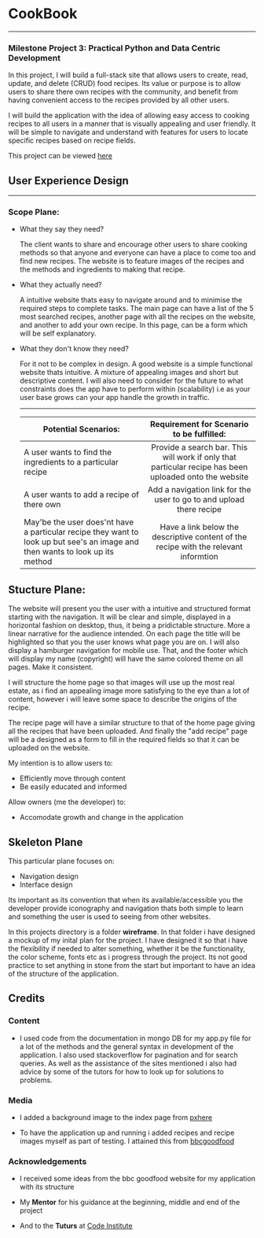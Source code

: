 # CookBook
-----------

### Milestone Project 3: Practical Python and Data Centric Development

In this project, I will build a full-stack site that allows users to create, read, update, and delete (CRUD) food recipes. Its value or purpose is to allow users to share there own recipes with the community, and benefit from having convenient access to the recipes provided by all other users.

I will build the application with the idea of allowing easy access to cooking recipes to all users in a manner that is visually appealing and user friendly. It will be simple to navigate and understand with features for users to locate specific recipes based on recipe fields.  

This project can be viewed [here](https://cookbook2020.herokuapp.com/)


## User Experience Design
--------------------------

### Scope Plane:

  - What they say they need?

    The client wants to share and encourage other users to share cooking methods so that anyone and everyone can have a place to come too and find new recipes. The website is to feature images of the recipes and the methods and ingredients to making that recipe.

  - What they actually need?

    A intuitive website thats easy to navigate around and to minimise the required steps to complete tasks. The main page can have a list of the 5 most searched recipes, another page with all the recipes on the website, and another to add your own recipe. In this page, can be a form which will be self explanatory.

  - What they don't know they need?

    For it not to be complex in design. A good website is a simple functional website thats intuitive. A mixture of appealing images and short but descriptive content. I will also need to consider for the future to what constraints does the app have to perform within (scalability) i.e as your user base grows can your app handle the growth in traffic.

    ---

    | Potential Scenarios: | Requirement for Scenario to be fulfilled: |
    |------| :--------:|
    | A user wants to find the ingredients to a particular recipe   | Provide a search bar. This will work if only that particular recipe has been uploaded onto the website        |
    | A user wants to add a recipe of there own      |  Add a navigation link for the user to go to and upload there recipe           |
    | May'be the user does'nt have a particular recipe they want to look up but see's an image and then wants to look up its method      |  Have a link below the descriptive content of the recipe with the relevant informtion           |
    
## Stucture Plane:

The website will present you the user with a intuitive and structured format starting with the navigation. It will be clear and simple, displayed in a horizontal fashion on desktop, thus, it being a pridictable structure. More a linear narrative for the audience intended. On each page the title will be highlighted so that you the user knows what page you are on. I will also display a hamburger navigation for mobile use. That, and the footer which will display my name (copyright) will have the same colored theme on all pages. Make it consistent. 

I will structure the home page so that images will use up the most real estate, as i find an appealing image more satisfying to the eye than a lot of content, however i will leave some space to describe the origins of the recipe.   

The recipe page will have a similar structure to that of the home page giving all the recipes that have been uploaded. And finally the "add recipe" page will be a designed as a form to fill in the required fields so that it can be uploaded on the website. 

My intention is to allow users to:

  - Efficiently move through content
  - Be easily educated and informed

Allow owners (me the developer) to:

  - Accomodate growth and change in the application

## Skeleton Plane

This particular plane focuses on:

  - Navigation design
  - Interface design

Its important as its convention that when its available/accessible you the developer provide iconography and navigation thats both simple to learn and something the user is used to seeing from other websites. 

In this projects directory is a folder **wireframe**. In that folder i have designed a mockup of my inital plan for the project. I have designed it so that i have the flexibility if needed to alter something, whether it be the functionality, the color scheme, fonts etc as i progress through the project. Its not good practice to set anything in stone from the start but important to have an idea of the structure of the application. 

## Credits

### Content
  + I used code from the documentation in mongo DB for my app.py file for a lot of the methods and the general syntax in development of the application. I also used stackoverflow for pagination and for search queries. As well as the assistance of the sites mentioned i also had advice by some of the tutors for how to look up for solutions to problems.

### Media

  + I added a background image to the index page from [pxhere](https://pxhere.com/)

  + To have the application up and running i added recipes and recipe images myself as part of testing. I attained this from [bbcgoodfood](https://www.bbcgoodfood.com/)


### Acknowledgements

  + I received some ideas from the bbc goodfood website for my application with its structure

  + My **Mentor** for his guidance at the beginning, middle and end of the project

  + And to the **Tuturs** at [Code Institute](https://codeinstitute.net/)  















